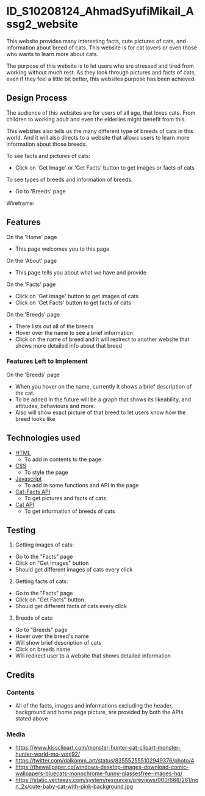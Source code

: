 # ID_S10208124_AhmadSyufiMikail_Assg2_website

This website provides many interesting facts, cute pictures of cats, and information about breed of cats. This website is for cat lovers or even those who wants to learn more about cats.

The purpose of this website is to let users who are stressed and tired from working without much rest. As they look through pictures and facts of cats, even if they feel a little bit better, this websites purpose has been achieved.

## Design Process

The audience of this websites are for users of all age, that loves cats. From children to working adult and even the elderlies might benefit from this.

This websites also tells us the many different type of breeds of cats in this world. And it will also directs to a website that allows users to learn more information about those breeds.

To see facts and pictures of cats:
- Click on 'Get Image' or 'Get Facts' button to get images or facts of cats

To see types of breeds and information of breeds:
- Go to 'Breeds' page

Wireframe:
<!-- How to add wireframe link...
     How to add project's link... -->

## Features

On the 'Home' page
- This page welcomes you to this page

On the 'About' page
- This page tells you about what we have and provide

On the 'Facts' page
- Click on 'Get Image' button to get images of cats
- Click on 'Get Facts' button to get facts of cats

On the 'Breeds' page
- There lists out all of the breeds
- Hover over the name to see a brief information
- Click on the name of breed and it will redirect to
another website that shows more detailed info about
that breed

### Features Left to Implement

On the 'Breeds' page
- When you hover on the name, currently it shows a brief description of the cat.
- To be added in the future will be a graph that shows its likeability, and attitudes, behaviours and more.
- Also will show exact picture of that breed to let users know how the breed looks like

## Technologies used

- [HTML](https://html.com/)
  - To add in contents to the page
- [CSS](https://html.com/css/)
  - To style the page
- [Javascript](https://www.javascript.com/)
  - To add in some functions and API in the page
- [Cat-Facts API](https://alexwohlbruck.github.io/cat-facts/)
  - To get pictures and facts of cats
- [Cat API](https://alexwohlbruck.github.io/cat-facts/)
  - To get information of breeds of cats

## Testing

1. Getting images of cats:
  - Go to the "Facts" page
  - Click on "Get Images" button
  - Should get different images of cats every click

2. Getting facts of cats:
  - Go to the "Facts" page
  - Click on "Get Facts" button
  - Should get different facts of cats every click

3. Breeds of cats:
  - Go to "Breeds" page
  - Hover over the breed's name
  - Will show brief description of cats
  - Click on breeds name
  - Will redirect user to a website that shows detailed information

## Credits

### Contents
- All of the facts, images and informations excluding the header, background and home page picture, are provided by both the APIs stated above

### Media
- https://www.kissclipart.com/monster-hunter-cat-clipart-monster-hunter-world-mo-vonj92/
- https://twitter.com/dalkomm_art/status/835552555102949376/photo/4
- https://thewallpaper.co/windows-desktop-images-download-comic-wallpapers-bluecats-monochrome-funny-glassesfree-images-hq/
- https://static.vecteezy.com/system/resources/previews/000/668/261/non_2x/cute-baby-cat-with-pink-background.jpg